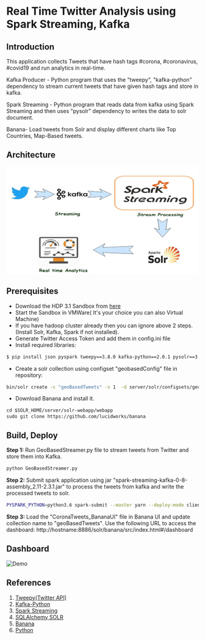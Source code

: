 # Real Time Twitter Analysis using Spark Streaming, Kafka
## Introduction
This application collects Tweets that have hash tags #corona, #coronavirus, #covid19 and run analytics in real-time.

Kafka Producer - Python program that uses the "tweepy", "kafka-python" dependency to stream current tweets that have given hash tags and store in kafka.

Spark Streaming - Python program that reads data from kafka using Spark Streaming and then uses "pysolr" dependency to writes the data   to solr document.

Banana- Load tweets from Solr and display different charts like Top Countries, Map-Based tweets.

## Architecture
![Architecture](Architecture.JPG)

## Prerequisites
* Download the HDP 3.1 Sandbox from [here](http://hortonworks.com/products/hortonworks-sandbox/#install)
* Start the Sandbox in VMWare( It's your choice you can also Virtual Machine)
* If you have hadoop cluster already then you can ignore above 2 steps.(Install Solr, Kafka, Spark if not installed).
* Generate Twitter Access Token and add them in config.ini file
* Install required libraries:
```bash
$ pip install json pyspark tweepy==3.8.0 kafka-python==2.0.1 pysolr==3.8.1 configparser
```
* Create a solr collection using configset "geobasedConfig" file in repository:
```bash
bin/solr create -c "geoBasedTweets" -s 1  -d server/solr/configsets/geobasedConfig -n geoBasedTweets
```
* Download Banana and install it.
```
cd $SOLR_HOME/server/solr-webapp/webapp
sudo git clone https://github.com/lucidworks/banana
```

## Build, Deploy

**Step 1:** Run GeoBasedStreamer.py file to stream tweets from Twitter and store them into Kafka.
```bash
python GeoBasedStreamer.py
```
**Step 2:** Submit spark application using jar "spark-streaming-kafka-0-8-assembly_2.11-2.3.1.jar" to process the tweets from kafka and write the processed tweets to solr.
```bash
PYSPARK_PYTHON=python3.6 spark-submit --master yarn --deploy-mode client --conf "spark.dynamicAllocation.enabled=false"  --jars spark-streaming-kafka-0-8-assembly_2.11-2.3.1.jar GeoBasedProcessor.py sandbox-hdp.hortonworks.com:2181 geoBasedTweets
```
**Step 3:** Load the "CoronaTweets_BananaUI" file in Banana UI and update collection name to "geoBasedTweets". Use the following URL to access the dashboard:
http://hostname:8886/solr/banana/src/index.html#/dashboard


## Dashboard
![Demo](demo.gif)

## References
1. [Tweepy(Twitter API)](http://docs.tweepy.org/en/latest/index.html)
2. [Kafka-Python](https://kafka-python.readthedocs.io/en/master/index.html)
3. [Spark Streaming](https://spark.apache.org/docs/latest/streaming-programming-guide.html)
3. [SQLAlchemy SOLR](https://github.com/aadel/sqlalchemy-solr)
4. [Banana](https://doc.lucidworks.com/lucidworks-hdpsearch/2.5/Guide-Banana.html)
5. [Python](https://docs.python.org/3/library/index.html)
